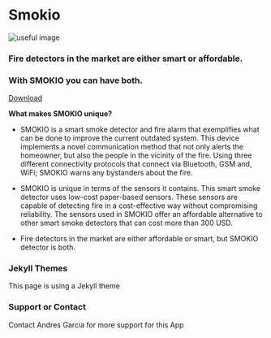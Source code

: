 # Smokio

![useful image]( https://andresgarbio.github.io/Smokio-user/assets/smokio_logo.png)


### Fire detectors in the market are either smart or affordable.

### With SMOKIO you can have both.

[Download]( https://andresgarbio.github.io/Smokio-user/assets/app-release.aab)

**What makes SMOKIO unique?**

- SMOKIO is a smart smoke detector and fire alarm that exemplifies what can be done to improve the current outdated system. This device implements a novel communication method that not only alerts the homeowner, but also the people in the vicinity of the fire. Using three different connectivity protocols that connect via Bluetooth, GSM and, WiFi; SMOKIO warns any bystanders about the fire.  

- SMOKIO is unique in terms of the sensors it contains. This smart smoke detector uses low-cost paper-based sensors. These sensors are capable of detecting fire in a cost-effective way without compromising reliability. The sensors used in SMOKIO offer an affordable alternative to other smart smoke detectors that can cost more than 300 USD.

- Fire detectors in the market are either affordable or smart, but SMOKIO detector is both.


### Jekyll Themes

This page is using a Jekyll theme

### Support or Contact

Contact Andres Garcia for more support for this App
